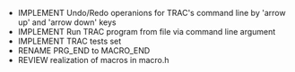 - IMPLEMENT Undo/Redo operanions for TRAC's command line by 'arrow up' and 'arrow down' keys
- IMPLEMENT Run TRAC program from file via command line argument
- IMPLEMENT TRAC tests set
- RENAME PRG_END to MACRO_END
- REVIEW realization of macros in macro.h

